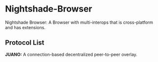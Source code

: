 # Nightshade-Browser

Nightshade Browser: A Browser with multi-interops that is cross-platform and has extensions.

## Protocol List

**JUANO:** A connection-based decentralized peer-to-peer overlay.
